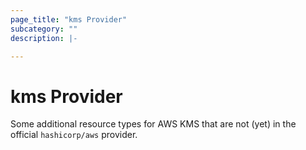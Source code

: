 ```yaml
---
page_title: "kms Provider"
subcategory: ""
description: |-

---
```


# kms Provider

Some additional resource types for AWS KMS that are not (yet) in the official `hashicorp/aws` provider.
